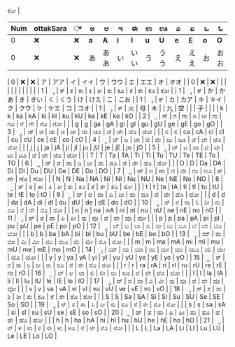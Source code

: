 ಕೋ    |

| **Num** | **ottakSara** | **್**  | **ಅ** | **ಆ** | **ಇ** | **ಈ** | **ಉ** | **ಊ** | **ಎ** | **ಏ** | **ಒ** | **ಓ** |
|---------|---------------|-------|-------|-------|-------|-------|-------|-------|-------|-------|-------|-------|
| 0       | ❌            | ❌    | **a** | **A** | **i** | **I** | **u** | **U** | **e** | **E** | **o** | **O** |
| 0       | ❌            | ❌    | あ     | ああ   | い     | いい   | う     | うう   | え     | ええ   | お     | おお   |

| 0       | ❌            | ❌    | ア     | アア   | イ     | イイ   | ウ     | ウウ   | エ     | エエ   | オ     | オオ   |
| 0       | ❌            | ❌    |       |       |       |       |       |       |       |       |       |       |
| 1       | ್ಕ            | ಕ್    | ಕ     | ಕಾ    | ಕಿ     | ಕೀ    | ಕು     | ಕೂ    | ಕೆ     | ಕೇ    | ಕೊ     | ಕೋ     |
| 1       | ್ಕ            | ಕ್    | か    | かあ   | き     | きい   | く     | くう   | け     | けえ   | こ     | こお   |
| 1       | ್ಕ            | ಕ್    | カ    | カア   | キ     | キイ   | ク     | クウ   | ケ     | ケエ   | コ     | コオ   |
| 1       | ್ಕ            | ಕ್    | 火    | 母    | 木     |       | 九     | 空     |       |       | 子     |       |
|         | k             | k     | ka    | kA    | ki    | kI    | ku    | kU    | ke    | kE    | ko    | kO    |
| 2       | ್ಗ            | ಗ್    | ಗ     | ಗಾ    | ಗಿ     | ಗೀ    | ಗು     | ಗೂ    | ಗೆ     | ಗೇ    | ಗೊ     | ಗೋ     |
|         | g             | g     | ga    | gA    | gi    | gI    | gu    | gU    | ge    | gE    | go    | gO    |
| 3       | ್ಚ            | ಚ್    | ಚ     | ಚಾ    | ಚಿ     | ಚೀ    | ಚು     | ಚೂ    | ಚೆ     | ಚೇ    | ಚೊ     | ಚೋ     |
|         | c             | c     | ca    | cA    | ci    | cI    | cu    | cU    | ce    | cE    | co    | cO    |
| 4       | ್ಜ            | ಜ್    | ಜ     | ಜಾ    | ಜಿ     | ಜೀ    | ಜು     | ಜೂ    | ಜೆ     | ಜೇ    | ಜೊ     | ಜೋ     |
|         | j             | j     | ja    | jA    | ji    | jI    | ju    | jU    | je    | jE    | jo    | jO    |
| 5       | ್ಟ            | ಟ್    | ಟ     | ಟಾ    | ಟಿ     | ಟೀ    | ಟು     | ಟೂ    | ಟೆ     | ಟೇ    | ಟೊ     | ಟೋ     |
|         | T             | T     | Ta    | TA    | Ti    | TI    | Tu    | TU    | Te    | TE    | To    | TO    |
| 6       | ್ಡ            | ಡ್    | ಡ     | ಡಾ    | ಡಿ     | ಡೀ    | ಡು     | ಡೂ    | ಡೆ     | ಡೇ    | ಡೊ     | ಡೋ     |
|         | D             | D     | Da    | DA    | Di    | DI    | Du    | DU    | De    | DE    | Do    | DO    |
| 7       | ್ಣ            | ಣ್    | ಣ     | ಣಾ    | ಣಿ     | ಣೀ    | ಣು     | ಣೂ    | ಣೆ     | ಣೇ    | ಣೊ     | ಣೋ     |
|         | N             | N     | Na    | NA    | Ni    | NI    | Nu    | NU    | Ne    | NE    | No    | NO    |
| 8       | ್ತ            | ತ್    | ತ     | ತಾ    | ತಿ     | ತೀ    | ತು     | ತೂ    | ತೆ     | ತೇ    | ತೊ     | ತೋ     |
|         | t             | t     | ta    | tA    | ti    | tI    | tu    | tU    | te    | tE    | to    | tO    |
| 9       | ್ದ            | ದ್    | ದ     | ದಾ    | ದಿ     | ದೀ    | ದು     | ದೂ    | ದೆ     | ದೇ    | ದೊ     | ದೋ     |
|         | d             | d     | da    | dA    | di    | dI    | du    | dU    | de    | dE    | do    | dO    |
| 10      | ್ನ            | ನ್    | ನ     | ನಾ    | ನಿ     | ನೀ    | ನು     | ನೂ    | ನೆ     | ನೇ    | ನೊ     | ನೋ     |
|         | n             | n     | na    | nA    | ni    | nI    | nu    | nU    | ne    | nE    | no    | nO    |
| 11      | ್ಪ            | ಪ್    | ಪ     | ಪಾ    | ಪಿ     | ಪೀ    | ಪು     | ಪೂ    | ಪೆ     | ಪೇ    | ಪೊ     | ಪೋ     |
|         | p             | p     | pa    | pA    | pi    | pI    | pu    | pU    | pe    | pE    | po    | pO    |
| 12      | ್ಬ            | ಬ್    | ಬ     | ಬಾ    | ಬಿ     | ಬೀ    | ಬು     | ಬೂ    | ಬೆ     | ಬೇ    | ಬೊ     | ಬೋ     |
|         | b             | b     | ba    | bA    | bi    | bI    | bu    | bU    | be    | bE    | bo    | bO    |
| 13      | ್ಮ            | ಮ್    | ಮ     | ಮಾ    | ಮಿ     | ಮೀ    | ಮು     | ಮೂ    | ಮೆ     | ಮೇ    | ಮೊ     | ಮೋ     |
|         | m             | m     | ma    | mA    | mi    | mI    | mu    | mU    | me    | mE    | mo    | mO    |
| 14      | ್ಯ            | ಯ್    | ಯ     | ಯಾ    | ಯಿ     | ಯೀ    | ಯು     | ಯೂ    | ಯೆ     | ಯೇ    | ಯೊ     | ಯೋ     |
|         | y             | y     | ya    | yA    | yi    | yI    | yu    | yU    | ye    | yE    | yo    | yO    |
| 15      | ್ರ            | ರ್    | ರ     | ರಾ    | ರಿ     | ರೀ    | ರು     | ರೂ    | ರೆ     | ರೇ    | ರೊ     | ರೋ     |
|         | r             | r     | ra    | rA    | ri    | rI    | ru    | rU    | re    | rE    | ro    | rO    |
| 16      | ್ಲ            | ಲ್    | ಲ     | ಲಾ    | ಲಿ     | ಲೀ    | ಲು     | ಲೂ    | ಲೆ     | ಲೇ    | ಲೊ     | ಲೋ     |
|         | l             | l     | la    | lA    | li    | lI    | lu    | lU    | le    | lE    | lo    | lO    |
| 17      | ್ವ            | ವ್    | ವ     | ವಾ    | ವಿ     | ವೀ    | ವು     | ವೂ    | ವೆ     | ವೇ    | ವೊ     | ವೋ     |
|         | v             | v     | va    | vA    | vi    | vI    | vu    | vU    | ve    | vE    | vo    | vO    |
| 18      | ್ಶ            | ಶ್    | ಶ     | ಶಾ    | ಶಿ     | ಶೀ    | ಶು     | ಶೂ    | ಶೆ     | ಶೇ    | ಶೊ     | ಶೋ     |
|         | S             | S     | Sa    | SA    | Si    | SI    | Su    | SU    | Se    | SE    | So    | SO    |
| 19      | ್ಸ            | ಸ್    | ಸ     | ಸಾ    | ಸಿ     | ಸೀ    | ಸು     | ಸೂ    | ಸೆ     | ಸೇ    | ಸೊ     | ಸೋ     |
|         | s             | s     | sa    | sA    | si    | sI    | su    | sU    | se    | sE    | so    | sO    |
| 20      | ್ಹ            | ಹ್    | ಹ     | ಹಾ    | ಹಿ     | ಹೀ    | ಹು     | ಹೂ    | ಹೆ     | ಹೇ    | ಹೊ     | ಹೋ     |
|         | h             | h     | ha    | hA    | hi    | hI    | hu    | hU    | he    | hE    | ho    | hO    |
| 21      | ್ಳ            | ಳ್    | ಳ     | ಳಾ    | ಳಿ     | ಳೀ    | ಳು     | ಳೂ    | ಳೆ     | ಳೇ    | ಳೊ     | ಳೋ     |
|         | L             | L     | La    | LA    | Li    | LI    | Lu    | LU    | Le    | LE    | Lo    | LO    |
